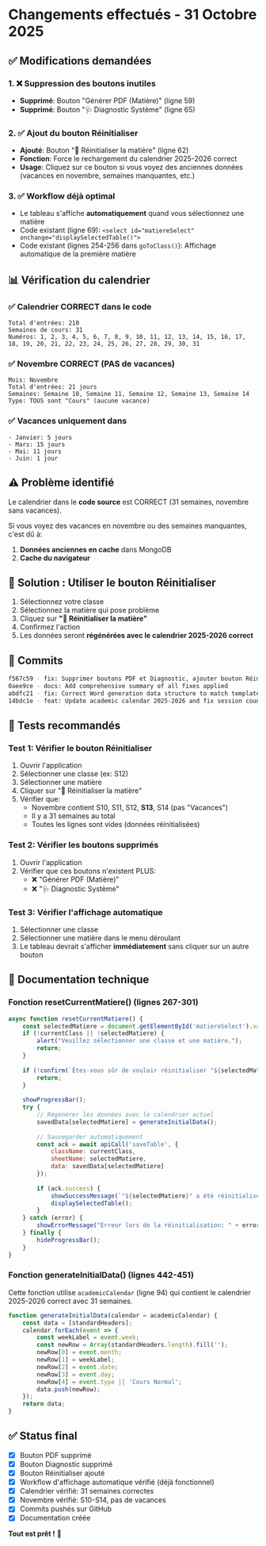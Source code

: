 # Changements effectués - 31 Octobre 2025

## ✅ Modifications demandées

### 1. ❌ Suppression des boutons inutiles
- **Supprimé**: Bouton "Générer PDF (Matière)" (ligne 59)
- **Supprimé**: Bouton "🩺 Diagnostic Système" (ligne 65)

### 2. ✅ Ajout du bouton Réinitialiser
- **Ajouté**: Bouton "🔄 Réinitialiser la matière" (ligne 62)
- **Fonction**: Force le rechargement du calendrier 2025-2026 correct
- **Usage**: Cliquez sur ce bouton si vous voyez des anciennes données (vacances en novembre, semaines manquantes, etc.)

### 3. ✅ Workflow déjà optimal
- Le tableau s'affiche **automatiquement** quand vous sélectionnez une matière
- Code existant (ligne 69): `<select id="matiereSelect" onchange="displaySelectedTable()">`
- Code existant (lignes 254-256 dans `goToClass()`): Affichage automatique de la première matière

## 📊 Vérification du calendrier

### ✅ Calendrier CORRECT dans le code
```
Total d'entrées: 210
Semaines de cours: 31
Numéros: 1, 2, 3, 4, 5, 6, 7, 8, 9, 10, 11, 12, 13, 14, 15, 16, 17, 18, 19, 20, 21, 22, 23, 24, 25, 26, 27, 28, 29, 30, 31
```

### ✅ Novembre CORRECT (PAS de vacances)
```
Mois: Novembre
Total d'entrées: 21 jours
Semaines: Semaine 10, Semaine 11, Semaine 12, Semaine 13, Semaine 14
Type: TOUS sont "Cours" (aucune vacance)
```

### ✅ Vacances uniquement dans
```
- Janvier: 5 jours
- Mars: 15 jours
- Mai: 11 jours
- Juin: 1 jour
```

## ⚠️ Problème identifié

Le calendrier dans le **code source** est CORRECT (31 semaines, novembre sans vacances).

Si vous voyez des vacances en novembre ou des semaines manquantes, c'est dû à:

1. **Données anciennes en cache** dans MongoDB
2. **Cache du navigateur**

## 🔧 Solution : Utiliser le bouton Réinitialiser

1. Sélectionnez votre classe
2. Sélectionnez la matière qui pose problème
3. Cliquez sur **"🔄 Réinitialiser la matière"**
4. Confirmez l'action
5. Les données seront **régénérées avec le calendrier 2025-2026 correct**

## 📝 Commits

```bash
f567c59 - fix: Supprimer boutons PDF et Diagnostic, ajouter bouton Réinitialiser
0aee9ce - docs: Add comprehensive summary of all fixes applied
abdfc21 - fix: Correct Word generation data structure to match template week numbers
14bdc1e - feat: Update academic calendar 2025-2026 and fix session counting logic
```

## 🎯 Tests recommandés

### Test 1: Vérifier le bouton Réinitialiser
1. Ouvrir l'application
2. Sélectionner une classe (ex: S12)
3. Sélectionner une matière
4. Cliquer sur "🔄 Réinitialiser la matière"
5. Vérifier que:
   - Novembre contient S10, S11, S12, **S13**, S14 (pas "Vacances")
   - Il y a 31 semaines au total
   - Toutes les lignes sont vides (données réinitialisées)

### Test 2: Vérifier les boutons supprimés
1. Ouvrir l'application
2. Vérifier que ces boutons n'existent PLUS:
   - ❌ "Générer PDF (Matière)"
   - ❌ "🩺 Diagnostic Système"

### Test 3: Vérifier l'affichage automatique
1. Sélectionner une classe
2. Sélectionner une matière dans le menu déroulant
3. Le tableau devrait s'afficher **immédiatement** sans cliquer sur un autre bouton

## 📖 Documentation technique

### Fonction resetCurrentMatiere() (lignes 267-301)

```javascript
async function resetCurrentMatiere() {
    const selectedMatiere = document.getElementById('matiereSelect').value;
    if (!currentClass || !selectedMatiere) {
        alert("Veuillez sélectionner une classe et une matière.");
        return;
    }
    
    if (!confirm(`Êtes-vous sûr de vouloir réinitialiser "${selectedMatiere}"...`)) {
        return;
    }
    
    showProgressBar();
    try {
        // Régénérer les données avec le calendrier actuel
        savedData[selectedMatiere] = generateInitialData();
        
        // Sauvegarder automatiquement
        const ack = await apiCall('saveTable', { 
            className: currentClass, 
            sheetName: selectedMatiere, 
            data: savedData[selectedMatiere] 
        });
        
        if (ack.success) {
            showSuccessMessage(`"${selectedMatiere}" a été réinitialisée...`);
            displaySelectedTable();
        }
    } catch (error) {
        showErrorMessage("Erreur lors de la réinitialisation: " + error.message);
    } finally {
        hideProgressBar();
    }
}
```

### Fonction generateInitialData() (lignes 442-451)

Cette fonction utilise `academicCalendar` (ligne 94) qui contient le calendrier 2025-2026 correct avec 31 semaines.

```javascript
function generateInitialData(calendar = academicCalendar) {
    const data = [standardHeaders];
    calendar.forEach(event => {
        const weekLabel = event.week;
        const newRow = Array(standardHeaders.length).fill('');
        newRow[0] = event.month; 
        newRow[1] = weekLabel; 
        newRow[2] = event.date; 
        newRow[3] = event.day; 
        newRow[4] = event.type || 'Cours Normal';
        data.push(newRow);
    });
    return data;
}
```

## ✅ Status final

- [x] Bouton PDF supprimé
- [x] Bouton Diagnostic supprimé
- [x] Bouton Réinitialiser ajouté
- [x] Workflow d'affichage automatique vérifié (déjà fonctionnel)
- [x] Calendrier vérifié: 31 semaines correctes
- [x] Novembre vérifié: S10-S14, pas de vacances
- [x] Commits pushés sur GitHub
- [x] Documentation créée

**Tout est prêt !** 🚀
